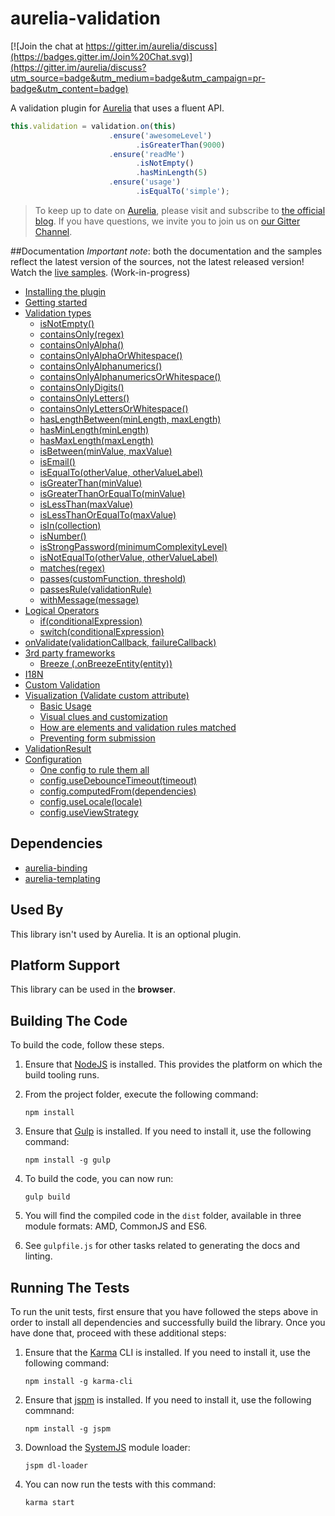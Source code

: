 # aurelia-validation

[![Join the chat at https://gitter.im/aurelia/discuss](https://badges.gitter.im/Join%20Chat.svg)](https://gitter.im/aurelia/discuss?utm_source=badge&utm_medium=badge&utm_campaign=pr-badge&utm_content=badge)

A validation plugin for [Aurelia](http://aurelia.io) that uses a fluent API.

``` javascript
this.validation = validation.on(this)
                      .ensure('awesomeLevel')
                            .isGreaterThan(9000)
                      .ensure('readMe')
                            .isNotEmpty()
                            .hasMinLength(5)
                      .ensure('usage')
                            .isEqualTo('simple');
```

> To keep up to date on [Aurelia](http://www.aurelia.io/), please visit and subscribe to [the official blog](http://blog.durandal.io/). If you have questions, we invite you to join us on [our Gitter Channel](https://gitter.im/aurelia/discuss).

##Documentation
*Important note*: both the documentation and the samples reflect the latest version of the sources, not the latest released version!
Watch the [live samples](http://aurelia.io/validation/). (Work-in-progress)

- [Installing the plugin](https://github.com/aurelia/validation/blob/master/doc/Intro.md#installation)
- [Getting started](https://github.com/aurelia/validation/blob/master/doc/Intro.md#getting-started)
- [Validation types](https://github.com/aurelia/validation/blob/master/doc/Intro.md#validation-types)
  - [isNotEmpty()](https://github.com/aurelia/validation/blob/master/doc/Intro.md#notempty)
  - [containsOnly(regex)](https://github.com/aurelia/validation/blob/master/doc/Intro.md#containsonlyregex)
  - [containsOnlyAlpha()](https://github.com/aurelia/validation/blob/master/doc/Intro.md#containsonlyalpha)
  - [containsOnlyAlphaOrWhitespace()](https://github.com/aurelia/validation/blob/master/doc/Intro.md#containsonlyalphaorwhitespace)
  - [containsOnlyAlphanumerics()](https://github.com/aurelia/validation/blob/master/doc/Intro.md#containsonlyalphanumerics)
  - [containsOnlyAlphanumericsOrWhitespace()](https://github.com/aurelia/validation/blob/master/doc/Intro.md#containsonlyalphanumericsorwhitespace)
  - [containsOnlyDigits()](https://github.com/aurelia/validation/blob/master/doc/Intro.md#containsonlydigits)
  - [containsOnlyLetters()](https://github.com/aurelia/validation/blob/master/doc/Intro.md#containsonlyletters)
  - [containsOnlyLettersOrWhitespace()](https://github.com/aurelia/validation/blob/master/doc/Intro.md#containsonlylettersorwhitespace)
  - [hasLengthBetween(minLength, maxLength)](https://github.com/aurelia/validation/blob/master/doc/Intro.md#haslengthbetweenminimumvalue-maximumvalue)
  - [hasMinLength(minLength)](https://github.com/aurelia/validation/blob/master/doc/Intro.md#hasminlengthminimumlength)
  - [hasMaxLength(maxLength)](https://github.com/aurelia/validation/blob/master/doc/Intro.md#hasmaxlengthmaximumlength)
  - [isBetween(minValue, maxValue)](https://github.com/aurelia/validation/blob/master/doc/Intro.md#isbetweenminvalue-maxvalue)
  - [isEmail()](https://github.com/aurelia/validation/blob/master/doc/Intro.md#isemail)
  - [isEqualTo(otherValue, otherValueLabel)](https://github.com/aurelia/validation/blob/master/doc/Intro.md#isequaltoothervalue-othervaluelabel)
  - [isGreaterThan(minValue)](https://github.com/aurelia/validation/blob/master/doc/Intro.md#isgreaterthanminvalue)
  - [isGreaterThanOrEqualTo(minValue)](https://github.com/aurelia/validation/blob/master/doc/Intro.md#isgreaterthanorequaltominvalue)
  - [isLessThan(maxValue)](https://github.com/aurelia/validation/blob/master/doc/Intro.md#islessthanmaxvalue)
  - [isLessThanOrEqualTo(maxValue)](https://github.com/aurelia/validation/blob/master/doc/Intro.md#islessthanorequaltomaxvalue)
  - [isIn(collection)](https://github.com/aurelia/validation/blob/master/doc/Intro.md#isincollection)
  - [isNumber()](https://github.com/aurelia/validation/blob/master/doc/Intro.md#isnumber)
  - [isStrongPassword(minimumComplexityLevel)](https://github.com/aurelia/validation/blob/master/doc/Intro.md#isstrongpasswordminimumcomplexitylevel)
  - [isNotEqualTo(otherValue, otherValueLabel)](https://github.com/aurelia/validation/blob/master/doc/Intro.md#isnotequaltoothervalue-othervaluelabel)
  - [matches(regex)](https://github.com/aurelia/validation/blob/master/doc/Intro.md#matchesregex)
  - [passes(customFunction, threshold)](https://github.com/aurelia/validation/blob/master/doc/Intro.md#passescustomfunction-threshold)
  - [passesRule(validationRule)](https://github.com/aurelia/validation/blob/master/doc/Intro.md#passesrulevalidationrule)
  - [withMessage(message)](https://github.com/aurelia/validation/blob/master/doc/Intro.md#withmessagemessage)
- [Logical Operators](https://github.com/aurelia/validation/blob/master/doc/Intro.md#logical-operators)
  - [if(conditionalExpression)](https://github.com/aurelia/validation/blob/master/doc/Intro.md#ifconditionalexpression)
  - [switch(conditionalExpression)](https://github.com/aurelia/validation/blob/master/doc/Intro.md#switchconditionalexpression)
- [onValidate(validationCallback, failureCallback)](https://github.com/aurelia/validation/blob/master/doc/Intro.md#onvalidatevalidationcallback-failurecallback)
- [3rd party frameworks](https://github.com/aurelia/validation/blob/master/doc/Intro.md#3rd-party-frameworks)
  - [Breeze (.onBreezeEntity(entity))](https://github.com/aurelia/validation/blob/master/doc/Intro.md#breeze-onbreezeentityentity)
- [I18N](https://github.com/aurelia/validation/blob/master/doc/Intro.md#i18n)
- [Custom Validation](https://github.com/aurelia/validation/blob/master/doc/Intro.md#custom-validation)
- [Visualization (Validate custom attribute) ](https://github.com/aurelia/validation/blob/master/doc/Intro.md#visualization-validatecustomattribute)
  - [Basic Usage](https://github.com/aurelia/validation/blob/master/doc/Intro.md#basic-usage-2)
  - [Visual clues and customization](https://github.com/aurelia/validation/blob/master/doc/Intro.md#visual-clues-and-customization)
  - [How are elements and validation rules matched](https://github.com/aurelia/validation/blob/master/doc/Intro.md#how-are-elements-and-validation-rules-matched)
  - [Preventing form submission](https://github.com/aurelia/validation/blob/master/doc/Intro.md#preventing-form-submission)
- [ValidationResult](https://github.com/aurelia/validation/blob/master/doc/Intro.md#validationresult)
- [Configuration](https://github.com/aurelia/validation/blob/master/doc/Intro.md#configuration)
  - [One config to rule them all](https://github.com/aurelia/validation/blob/master/doc/Intro.md#one-config-to-rule-them-all)
  - [config.useDebounceTimeout(timeout)](https://github.com/aurelia/validation/blob/master/doc/Intro.md#configusedebouncetimeoutdebouncetimeout)
  - [config.computedFrom(dependencies)](https://github.com/aurelia/validation/blob/master/doc/Intro.md#configcomputedfromarrayofbindingpaths)
  - [config.useLocale(locale)](https://github.com/aurelia/validation/blob/master/doc/Intro.md#configuselocalelocaleidentifier)
  - [config.useViewStrategy](https://github.com/aurelia/validation/blob/master/doc/Intro.md#configuseviewstrategyviewstrategyinstance)

## Dependencies


* [aurelia-binding](https://github.com/aurelia/binding)
* [aurelia-templating](https://github.com/aurelia/templating)

## Used By

This library isn't used by Aurelia. It is an optional plugin.

## Platform Support

This library can be used in the **browser**.

## Building The Code

To build the code, follow these steps.

1. Ensure that [NodeJS](http://nodejs.org/) is installed. This provides the platform on which the build tooling runs.
2. From the project folder, execute the following command:

	```shell
	npm install
	```
3. Ensure that [Gulp](http://gulpjs.com/) is installed. If you need to install it, use the following command:

	```shell
	npm install -g gulp
	```
4. To build the code, you can now run:

	```shell
	gulp build
	```
5. You will find the compiled code in the `dist` folder, available in three module formats: AMD, CommonJS and ES6.

6. See `gulpfile.js` for other tasks related to generating the docs and linting.

## Running The Tests

To run the unit tests, first ensure that you have followed the steps above in order to install all dependencies and successfully build the library. Once you have done that, proceed with these additional steps:

1. Ensure that the [Karma](http://karma-runner.github.io/) CLI is installed. If you need to install it, use the following command:

	```shell
	npm install -g karma-cli
	```
2. Ensure that [jspm](http://jspm.io/) is installed. If you need to install it, use the following commnand:

	```shell
	npm install -g jspm
	```
3. Download the [SystemJS](https://github.com/systemjs/systemjs) module loader:

	```shell
	jspm dl-loader
	```

4. You can now run the tests with this command:

	```shell
	karma start
	```
